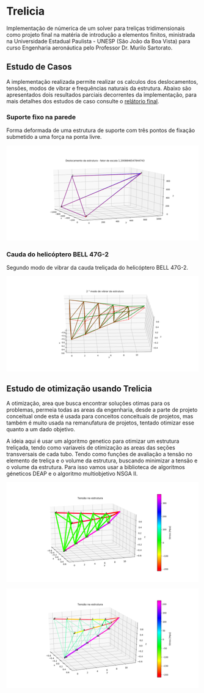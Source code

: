 # Trelicia
Implementação de númerica de um solver para treliças tridimensionais como projeto final na matéria de introdução a elementos finitos, ministrada na Universidade Estadual Paulista - UNESP (São João da Boa Vista) para curso Engenharia aeronáutica pelo Professor Dr. Murilo Sartorato.

## Estudo de Casos
A implementação realizada permite realizar os calculos dos deslocamentos, tensões, modos de vibrar e frequências naturais da estrutura. Abaixo são apresentados dois resultados parciais decorrentes da implementação, para mais detalhes dos estudos de caso consulte o [relátorio final](https://github.com/marcy3ait/Trelicia/blob/master/Relatorio_Elementos_Finitos.pdf).

### Suporte fixo na parede
Forma deformada de uma estrutura de suporte com três pontos de fixação submetido a uma força na ponta livre.

<p align="center">
  <img src="https://github.com/marcy3ait/Trelicia/blob/master/img/Plote_dos_deslocamentos_hibbler.png" width="650" title="Suporte fixo na parede">
  
</p>

### Cauda do helicóptero BELL 47G-2
Segundo modo de vibrar da cauda treliçada do helicóptero BELL 47G-2.

<p align="center">
  <img src="https://github.com/marcy3ait/Trelicia/blob/master/img/Plote_dos_modos_de_vibrar_da_estrutura-1_bell_modo1.png" width="650" title="Cauda do helicóptero BELL 47G-2">
 
</p>

## Estudo de otimização usando Trelicia
A otimização, area que busca encontrar soluções otimas para os problemas, permeia todas as areas da engenharia, desde a parte de projeto conceitual onde esta é usada para conceitos conceituais de projetos, mas também é muito usada na remanufatura de projetos, tentado otimizar esse quanto a um dado objetivo. 


A ideia aqui é usar um algoritmo genetico para otimizar um estrutura treliçada, tendo como variaveis de otimização as areas das seções transversais de cada tubo. Tendo como funções de avaliação a tensão no elemento de treliça e o volume da estrutura, buscando minimizar a tensão e o volume da estrutura. Para isso vamos usar a biblioteca de algoritmos géneticos DEAP e o algoritmo multiobjetivo NSGA II.

<p align="left">
  <img src="https://github.com/marcy3ait/Trelicia/blob/master/img/problema.png" width="650" title="estrutura sem otimização">
 
</p>

<p align="right">
  <img src="https://github.com/marcy3ait/Trelicia/blob/master/img/solucao_otima.png" width="650" title="estrutura sem otimização">
 
</p>